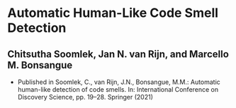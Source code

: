 # Automatic Human-Like Code Smell Detection

## Chitsutha Soomlek, Jan N. van Rijn, and Marcello M. Bonsangue

* Published in Soomlek, C., van Rijn, J.N., Bonsangue, M.M.: Automatic human-like detection of code
smells. In: International Conference on Discovery Science, pp. 19–28. Springer (2021)

